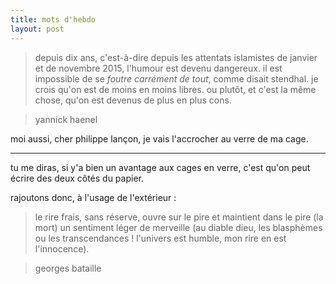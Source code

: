 ```yaml
---
title: mots d'hebdo
layout: post
---
```


> depuis dix ans, c'est-à-dire depuis les attentats islamistes de janvier et de novembre 2015,
> l'humour est devenu dangereux. il est impossible de se *foutre carrément de tout*,
> comme disait stendhal. je crois qu'on est de moins en moins libres.
> ou plutôt, et c'est la même chose, qu'on est devenus de plus en plus cons.

> yannick haenel

moi aussi, cher philippe lançon,
je vais l'accrocher au verre de ma cage.

---

tu me diras,
si y'a bien un avantage aux cages en verre,
c'est qu'on peut écrire des deux côtés du papier.

rajoutons donc, à l'usage de l'extérieur :

> le rire frais, sans réserve, ouvre sur le pire et maintient dans le pire (la mort)
> un sentiment léger de merveille (au diable dieu, les blasphèmes ou les transcendances !
> l'univers est humble, mon rire en est l'innocence).

> georges bataille
